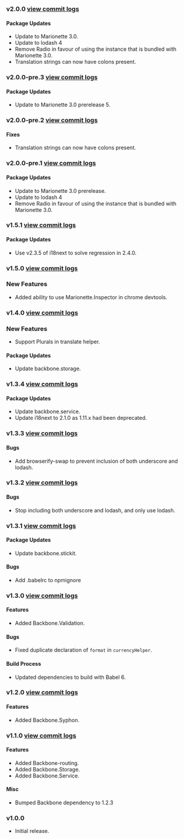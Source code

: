 ### v2.0.0 [view commit logs](https://github.com/BedeGaming/orchestra/compare/v1.5.1...v2.0.0)

#### Package Updates

* Update to Marionette 3.0.
* Update to lodash 4
* Remove Radio in favour of using the instance that is bundled with Marionette 3.0.
* Translation strings can now have colons present.

### v2.0.0-pre.3 [view commit logs](https://github.com/BedeGaming/orchestra/compare/v2.0.0-pre.2...v2.0.0-pre.3)

#### Package Updates

* Update to Marionette 3.0 prerelease 5.


### v2.0.0-pre.2 [view commit logs](https://github.com/BedeGaming/orchestra/compare/v2.0.0-pre.1...v2.0.0-pre.2)

#### Fixes

* Translation strings can now have colons present.

### v2.0.0-pre.1 [view commit logs](https://github.com/BedeGaming/orchestra/compare/v1.5.1...v2.0.0-pre.1)

#### Package Updates

* Update to Marionette 3.0 prerelease.
* Update to lodash 4
* Remove Radio in favour of using the instance that is bundled with Marionette 3.0.

### v1.5.1 [view commit logs](https://github.com/BedeGaming/orchestra/compare/v1.5.0...v1.5.1)

#### Package Updates

* Use v2.3.5 of i18next to solve regression in 2.4.0.

### v1.5.0 [view commit logs](https://github.com/BedeGaming/orchestra/compare/v1.4.0...v1.5.0)

### New Features

* Added ability to use Marionette.Inspector in chrome devtools.

### v1.4.0 [view commit logs](https://github.com/BedeGaming/orchestra/compare/v1.3.4...v1.4.0)

### New Features

* Support Plurals in translate helper.

#### Package Updates

* Update backbone.storage.

### v1.3.4 [view commit logs](https://github.com/BedeGaming/orchestra/compare/v1.3.3...v1.3.4)

#### Package Updates

* Update backbone.service.
* Update i18next to 2.1.0 as 1.11.x had been deprecated.

### v1.3.3 [view commit logs](https://github.com/BedeGaming/orchestra/compare/v1.3.2...v1.3.3)

#### Bugs

* Add browserify-swap to prevent inclusion of both underscore and lodash.

### v1.3.2 [view commit logs](https://github.com/BedeGaming/orchestra/compare/v1.3.1...v1.3.2)

#### Bugs

* Stop including both underscore and lodash, and only use lodash.

### v1.3.1 [view commit logs](https://github.com/BedeGaming/orchestra/compare/v1.3.0...v1.3.1)

#### Package Updates

* Update backbone.stickit.

#### Bugs

* Add .babelrc to npmignore

### v1.3.0 [view commit logs](https://github.com/BedeGaming/orchestra/compare/v1.2.0...v1.3.0)

#### Features

* Added Backbone.Validation.

#### Bugs

* Fixed duplicate declaration of `format` in `currencyHelper`.

#### Build Process

* Updated dependencies to build with Babel 6.

### v1.2.0 [view commit logs](https://github.com/BedeGaming/orchestra/compare/v1.1.0...v1.2.0)

#### Features

* Added Backbone.Syphon.

### v1.1.0 [view commit logs](https://github.com/BedeGaming/orchestra/compare/v1.0.0...v1.1.0)

#### Features

* Added Backbone-routing.
* Added Backbone.Storage.
* Added Backbone.Service.

#### Misc

* Bumped Backbone dependency to 1.2.3

### v1.0.0

* Initial release.
